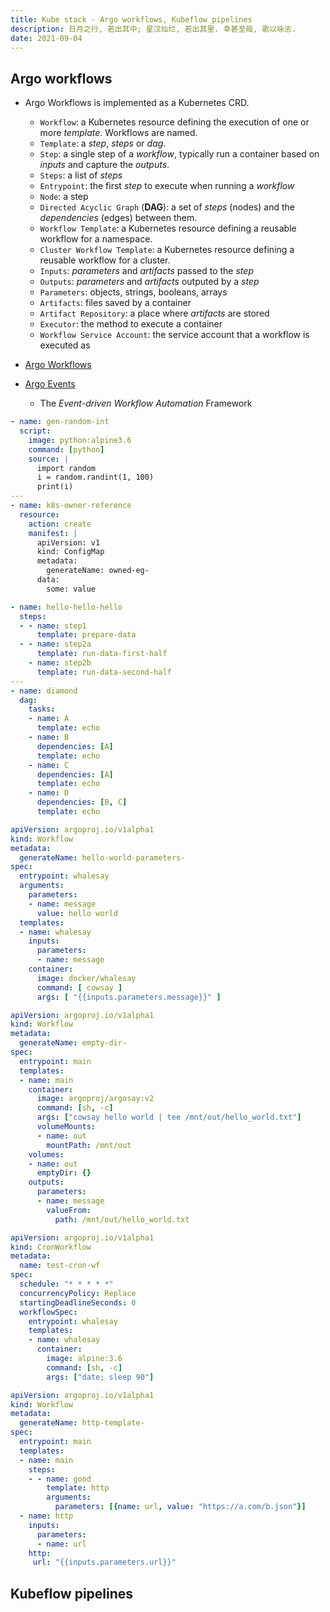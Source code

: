 ```yaml
---
title: Kube stack - Argo workflows, Kubeflow pipelines
description: 日月之行, 若出其中; 星汉灿烂, 若出其里. 幸甚至哉, 歌以咏志.
date: 2021-09-04
---
```


## Argo workflows

* Argo Workflows is implemented as a Kubernetes CRD.
  - `Workflow`: a Kubernetes resource defining
    the execution of one or more *template*.
    Workflows are named.
  - `Template`: a *step*, *steps* or *dag*.
  - `Step`: a single step of a *workflow*,
    typically run a container based on
    *inputs* and capture the *outputs*.
  - `Steps`: a list of *steps*
  - `Entrypoint`: the first *step* to execute
    when running a *workflow*
  - `Node`: a step
  - `Directed Acyclic Graph` (**DAG**): a set of
    *steps* (nodes) and the *dependencies* (edges) between them.
  - `Workflow Template`: a Kubernetes resource defining
    a reusable workflow for a namespace.
  - `Cluster Workflow Template`: a Kubernetes resource
    defining a reusable workflow for a cluster.
  - `Inputs`: *parameters* and *artifacts* passed to the *step*
  - `Outputs`: *parameters* and *artifacts* outputed by a *step*
  - `Parameters`: objects, strings, booleans, arrays
  - `Artifacts`: files saved by a container
  - `Artifact Repository`: a place where *artifacts* are stored
  - `Executor`: the method to execute a container
  - `Workflow Service Account`: the service account that
    a workflow is executed as

* [Argo Workflows](https://github.com/argoproj/argo-workflows)
* [Argo Events](https://github.com/argoproj/argo-events)
  - The *Event-driven Workflow Automation* Framework

```yaml
- name: gen-random-int
  script:
    image: python:alpine3.6
    command: [python]
    source: |
      import random
      i = random.randint(1, 100)
      print(i)
---
- name: k8s-owner-reference
  resource:
    action: create
    manifest: |
      apiVersion: v1
      kind: ConfigMap
      metadata:
        generateName: owned-eg-
      data:
        some: value
```

```yaml
- name: hello-hello-hello
  steps:
  - - name: step1
      template: prepare-data
  - - name: step2a
      template: run-data-first-half
    - name: step2b
      template: run-data-second-half
---
- name: diamond
  dag:
    tasks:
    - name: A
      template: echo
    - name: B
      dependencies: [A]
      template: echo
    - name: C
      dependencies: [A]
      template: echo
    - name: D
      dependencies: [B, C]
      template: echo
```

```yaml
apiVersion: argoproj.io/v1alpha1
kind: Workflow
metadata:
  generateName: hello-world-parameters-
spec:
  entrypoint: whalesay
  arguments:
    parameters:
    - name: message
      value: hello world
  templates:
  - name: whalesay
    inputs:
      parameters:
      - name: message
    container:
      image: docker/whalesay
      command: [ cowsay ]
      args: [ "{{inputs.parameters.message}}" ]
```

```yaml
apiVersion: argoproj.io/v1alpha1
kind: Workflow
metadata:
  generateName: empty-dir-
spec:
  entrypoint: main
  templates:
  - name: main
    container:
      image: argoproj/argosay:v2
      command: [sh, -c]
      args: ["cowsay hello world | tee /mnt/out/hello_world.txt"]
      volumeMounts:
      - name: out
        mountPath: /mnt/out
    volumes:
    - name: out
      emptyDir: {}
    outputs:
      parameters:
      - name: message
        valueFrom:
          path: /mnt/out/hello_world.txt
```

```yaml
apiVersion: argoproj.io/v1alpha1
kind: CronWorkflow
metadata:
  name: test-cron-wf
spec:
  schedule: "* * * * *"
  concurrencyPolicy: Replace
  startingDeadlineSeconds: 0
  workflowSpec:
    entrypoint: whalesay
    templates:
    - name: whalesay
      container:
        image: alpine:3.6
        command: [sh, -c]
        args: ["date; sleep 90"]
```

```yaml
apiVersion: argoproj.io/v1alpha1
kind: Workflow
metadata:
  generateName: http-template-
spec:
  entrypoint: main
  templates:
  - name: main
    steps:
    - - name: good
        template: http
        arguments:
          parameters: [{name: url, value: "https://a.com/b.json"}]
  - name: http
    inputs:
      parameters:
      - name: url
    http:
     url: "{{inputs.parameters.url}}"
```


## Kubeflow pipelines
